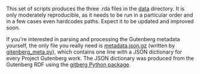This set of scripts produces the three .rda files in the [data](../data) directory. It is only moderately reproducible, as it needs to be run in a particular order and in a few cases even hardcodes paths. Expect it to be updated and improved soon.

If you're interested in parsing and processing the Gutenberg metadata yourself, the only file you really need is [metadata.json.gz](metadata.json.gz) (written by [gitenberg_meta.py](gitenberg_meta.py)), which contains one line with a JSON dictionary for every Project Gutenberg work. The JSON dictionary was produced from the Gutenberg RDF using the [gitberg Python package](https://github.com/gitenberg-dev/gitberg).
